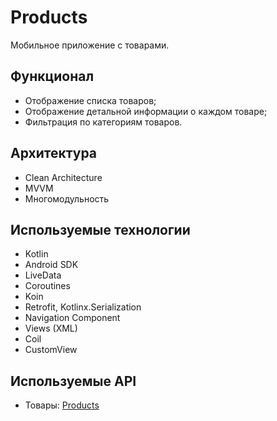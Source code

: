 # Products

  Мобильное приложение с товарами.

## Функционал

* Отображение списка товаров;
* Отображение детальной информации о каждом товаре;
* Фильтрация по категориям товаров.

## Архитектура
* Clean Architecture
* MVVM
* Многомодульность

## Используемые технологии
* Kotlin
* Android SDK
* LiveData
* Coroutines
* Koin
* Retrofit, Kotlinx.Serialization
* Navigation Component
* Views (XML)
* Coil
* CustomView

## Используемые API
* Товары: [Products](https://dummyjson.com/products)
